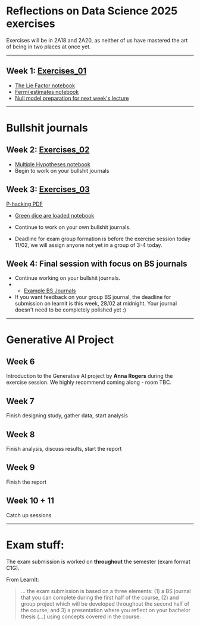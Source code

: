 # Reflections on Data Science 2025 exercises

Exercises will be in 2A18 and 2A20, as neither of us have mastered the art of being in two places at once yet.
***

## Week 1: [Exercises_01](https://github.com/Xannadoo/RoDS-2025/tree/main/exercises_01)
- [The Lie Factor notebook](https://github.com/Xannadoo/RoDS-2025/blob/main/exercises_01/1%20-%20The%20Lie%20Factor.ipynb)
- [Fermi estimates notebook](https://github.com/Xannadoo/RoDS-2025/blob/main/exercises_01/2%20-%20Fermi%20estimation.ipynb)
- [Null model preparation for next week's lecture](https://github.com/Xannadoo/RoDS-2025/blob/main/exercises_01/3%20-%20Null%20models%20(preparation).ipynb)

***

# Bullshit journals
## Week 2: [Exercises_02](https://github.com/Xannadoo/RoDS-2025/tree/main/exercises_02)
- [Multiple Hypotheses notebook](https://github.com/Xannadoo/RoDS-2025/blob/main/exercises_02/1%20-%20Multiple%20hypotheses.ipynb)
- Begin to work on your bullshit journals

## Week 3: [Exercises_03](https://github.com/Xannadoo/RoDS-2025/tree/main/exercises_03)
[P-hacking PDF](https://github.com/Xannadoo/RoDS-2025/blob/main/exercises_03/1-p-hacking.pdf)
- [Green dice are loaded notebook](https://github.com/Xannadoo/RoDS-2025/blob/main/exercises_03/1-p-hacking.ipynb)

- Continue to work on your own bullshit journals.
- Deadline for exam group formation is before the exercise session today 11/02, we will assign anyone not yet in a group of 3-4 today.

## Week 4: Final session with focus on BS journals
- Continue working on your bullshit journals.
- - [Example BS Journals](https://github.com/Xannadoo/RoDS-2025/tree/main/TAs%20BS%20Journals)
- If you want feedback on your group BS journal, the deadline for submission on learnit is this week, 28/02 at midnight. Your journal doesn't need to be completely polished yet :)

***

# Generative AI Project
## Week 6 
Introduction to the Generative AI project by **Anna Rogers** during the exercise session. We highly recommend coming along - room TBC.

## Week 7
Finish designing study, gather data, start analysis

## Week 8
Finish analysis, discuss results, start the report

## Week 9
Finish the report

## Week 10 + 11
Catch up sessions

***

# Exam stuff:
The exam submission is worked on **throughout** the semester (exam format C1G).

From LearnIt: 
> ... the exam submission is based on a three elements: (1) a BS journal that you can complete during the first half of the course, (2) and group project which will be developed throughout the second half of the course; and 3) a presentation where you reflect on your bachelor thesis (...) using concepts covered in the course.

